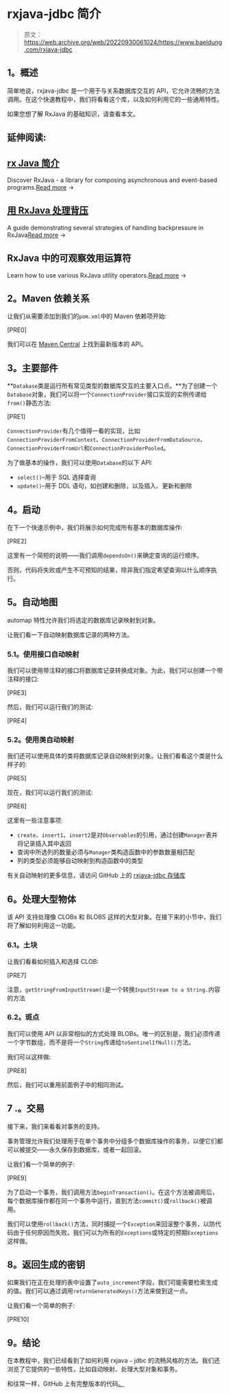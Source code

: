 # rxjava-jdbc 简介

> 原文：<https://web.archive.org/web/20220930061024/https://www.baeldung.com/rxjava-jdbc>

## **1。概述**

简单地说，rxjava-jdbc 是一个用于与关系数据库交互的 API，它允许流畅的方法调用。在这个快速教程中，我们将看看这个库，以及如何利用它的一些通用特性。

如果您想了解 RxJava 的基础知识，请查看本文。

## 延伸阅读:

## [rx Java 简介](/web/20221129015757/https://www.baeldung.com/rx-java)

Discover RxJava - a library for composing asynchronous and event-based programs.[Read more](/web/20221129015757/https://www.baeldung.com/rx-java) →

## [用 RxJava 处理背压](/web/20221129015757/https://www.baeldung.com/rxjava-backpressure)

A guide demonstrating several strategies of handling backpressure in RxJava[Read more](/web/20221129015757/https://www.baeldung.com/rxjava-backpressure) →

## RxJava 中的可观察效用运算符

Learn how to use various RxJava utility operators.[Read more](/web/20221129015757/https://www.baeldung.com/rxjava-observable-operators) →

## **2。Maven 依赖关系**

让我们从需要添加到我们的`pom.xml`中的 Maven 依赖项开始:

[PRE0]

我们可以在 [Maven Central](https://web.archive.org/web/20221129015757/https://search.maven.org/classic/#search%7Cga%7C1%7Ca%3A%22rxjava-jdbc%22) 上找到最新版本的 API。

## **3。主要部件**

**`Database`类是运行所有常见类型的数据库交互的主要入口点。**为了创建一个`Database`对象，我们可以将一个`ConnectionProvider`接口实现的实例传递给`from()`静态方法:

[PRE1]

`ConnectionProvider`有几个值得一看的实现，比如`ConnectionProviderFromContext`、`ConnectionProviderFromDataSource`、`ConnectionProviderFromUrl`和`ConnectionProviderPooled`。

为了做基本的操作，我们可以使用`Database`的以下 API:

*   `select()`–用于 SQL 选择查询
*   `update()`–用于 DDL 语句，如创建和删除，以及插入、更新和删除

## **4。启动**

在下一个快速示例中，我们将展示如何完成所有基本的数据库操作:

[PRE2]

这里有一个简短的说明——我们调用`dependsOn()`来确定查询的运行顺序。

否则，代码将失败或产生不可预知的结果，除非我们指定希望查询以什么顺序执行。

## **5。自动地图**

automap 特性允许我们将选定的数据库记录映射到对象。

让我们看一下自动映射数据库记录的两种方法。

### **5.1。使用接口自动映射**

我们可以使用带注释的接口将数据库记录转换成对象。为此，我们可以创建一个带注释的接口:

[PRE3]

然后，我们可以运行我们的测试:

[PRE4]

### 5.2。使用类自动映射

我们还可以使用具体的类将数据库记录自动映射到对象。让我们看看这个类是什么样子的:

[PRE5]

现在，我们可以运行我们的测试:

[PRE6]

这里有一些注意事项:

*   `create`、`insert1`、`insert2`是对`Observables`的引用，通过创建`Manager`表并将记录插入其中返回
*   查询中所选列的数量必须与`Manager`类构造函数中的参数数量相匹配
*   列的类型必须能够自动映射到构造函数中的类型

有关自动映射的更多信息，请访问 GitHub 上的 [rxjava-jdbc 存储库](https://web.archive.org/web/20221129015757/https://github.com/davidmoten/rxjava-jdbc)

## **6。处理大型物体**

该 API 支持处理像 CLOBs 和 BLOBS 这样的大型对象。在接下来的小节中，我们将了解如何利用这一功能。

### **6.1。土块**

让我们看看如何插入和选择 CLOB:

[PRE7]

注意，`getStringFromInputStream()`是一个转换`InputStream to a String.`内容的方法

### 6.2。斑点

我们可以使用 API 以非常相似的方式处理 BLOBs。唯一的区别是，我们必须传递一个字节数组，而不是将一个`String`传递给`toSentinelIfNull()`方法。

我们可以这样做:

[PRE8]

然后，我们可以重用前面例子中的相同测试。

## 7 .**。交易**

接下来，我们来看看对事务的支持。

事务管理允许我们处理用于在单个事务中分组多个数据库操作的事务，以便它们都可以被提交——永久保存到数据库，或者一起回滚。

让我们看一个简单的例子:

[PRE9]

为了启动一个事务，我们调用方法`beginTransaction()`。在这个方法被调用后，每个数据库操作都在同一个事务中运行，直到方法`commit()`或`rollback()`被调用。

我们可以使用`rollback()`方法，同时捕捉一个`Exception`来回滚整个事务，以防代码由于任何原因而失败。我们可以为所有的`Exceptions`或特定的预期`Exceptions`这样做。

## **8。返回生成的密钥**

如果我们在正在处理的表中设置了`auto_increment`字段，我们可能需要检索生成的值。我们可以通过调用`returnGeneratedKeys()`方法来做到这一点。

让我们看一个简单的例子:

[PRE10]

## **9。结论**

在本教程中，我们已经看到了如何利用 rxjava `–` jdbc 的流畅风格的方法。我们还浏览了它提供的一些特性，比如自动映射、处理大型对象和事务。

和往常一样，GitHub 上有完整版本的代码[。](https://web.archive.org/web/20221129015757/https://github.com/eugenp/tutorials/tree/master/rxjava-modules/rxjava-libraries)